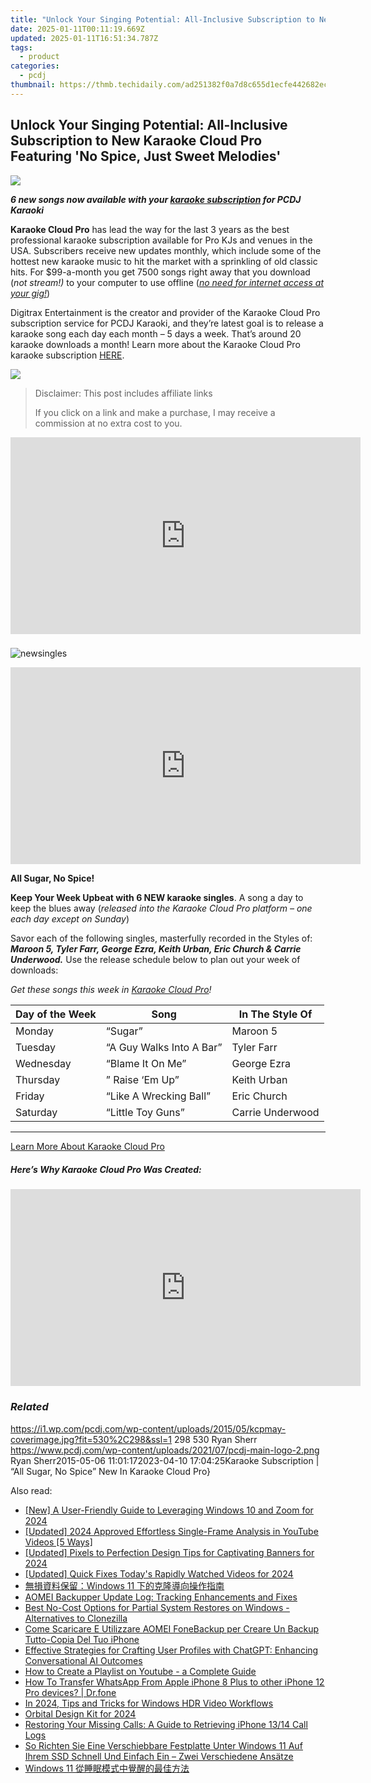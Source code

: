 ```yaml
---
title: "Unlock Your Singing Potential: All-Inclusive Subscription to New Karaoke Cloud Pro Featuring 'No Spice, Just Sweet Melodies'"
date: 2025-01-11T00:11:19.669Z
updated: 2025-01-11T16:51:34.787Z
tags:
  - product
categories:
  - pcdj
thumbnail: https://thmb.techidaily.com/ad251382f0a7d8c655d1ecfe442682eca929097f4c42dbd9921ea0eb3f9c12b0.jpg
---
```


## Unlock Your Singing Potential: All-Inclusive Subscription to New Karaoke Cloud Pro Featuring 'No Spice, Just Sweet Melodies'

[![](https://i1.wp.com/pcdj.com/wp-content/uploads/2015/05/kcpmay-coverimage.jpg?resize=530%2C298&ssl=1)](https://i1.wp.com/pcdj.com/wp-content/uploads/2015/05/kcpmay-coverimage.jpg?fit=530%2C298&ssl=1 "kcpmay-coverimage")

_**6 new songs now available with your [karaoke subscription](https://tools.techidaily.com/pcdj/products/) for PCDJ Karaoki**_

**Karaoke Cloud Pro** has lead the way for the last 3 years as the best professional karaoke subscription available for Pro KJs and venues in the USA. Subscribers receive new updates monthly, which include some of the hottest new karaoke music to hit the market with a sprinkling of old classic hits. For $99-a-month you get 7500 songs right away that you download (_not stream!)_ to your computer to use offline (_[no need for internet access at your gig!](https://tools.techidaily.com/pcdj/products/)_)

Digitrax Entertainment is the creator and provider of the Karaoke Cloud Pro subscription service for PCDJ Karaoki, and they’re latest goal is to release a karaoke song each day each month – 5 days a week. That’s around 20 karaoke downloads a month! Learn more about the Karaoke Cloud Pro karaoke subscription [HERE](https://tools.techidaily.com/pcdj/products/).

[![](https://i1.wp.com/www.pcdj.com/wp-content/uploads/2015/05/banner.jpg?resize=686%2C113&ssl=1)](https://i1.wp.com/www.pcdj.com/wp-content/uploads/2015/05/banner.jpg?ssl=1)

>  Disclaimer: This post includes affiliate links
>
>  If you click on a link and make a purchase, I may receive a commission at no extra cost to you.
>

<!-- affiliate ads begin -->
<iframe width="560" height="315" src="https://www.youtube.com/embed/Jng92DT1n_Y?si=LvxQhsEJoymsM2iZ" title="YouTube video player" frameborder="0" allow="accelerometer; autoplay; clipboard-write; encrypted-media; gyroscope; picture-in-picture; web-share" referrerpolicy="strict-origin-when-cross-origin" allowfullscreen></iframe>
<!-- affiliate ads end -->

### 

![](https://i1.wp.com/pcdj.com/wp-content/uploads/2015/05/newsingles.png?fit=202%2C227&ssl=1 "newsingles")

<!-- affiliate ads begin -->
<iframe width="560" height="315" src="https://www.youtube.com/embed/LlVkEwpjKKo?si=hXi-mchMaJvbnIzM" title="YouTube video player" frameborder="0" allow="accelerometer; autoplay; clipboard-write; encrypted-media; gyroscope; picture-in-picture; web-share" referrerpolicy="strict-origin-when-cross-origin" allowfullscreen></iframe>
<!-- affiliate ads end -->

**All Sugar, No Spice!**

**Keep Your Week Upbeat with 6 NEW karaoke singles**. A song a day to keep the blues away (_released into the Karaoke Cloud Pro platform – one each day except on Sunday_)

Savor each of the following singles, masterfully recorded in the Styles of: _**Maroon 5, Tyler Farr, George Ezra, Keith Urban, Eric Church & Carrie Underwood.**_ 
Use the release schedule below to plan out your week of downloads:

_Get these songs this week in [Karaoke Cloud Pro](https://tools.techidaily.com/pcdj/products/)!_

| **Day of the Week** | **Song**                 | **In The Style Of** |
| ------------------- | ------------------------ | ------------------- |
| Monday              | “Sugar”                  | Maroon 5            |
| Tuesday             | “A Guy Walks Into A Bar” | Tyler Farr          |
| Wednesday           | “Blame It On Me”         | George Ezra         |
| Thursday            | ” Raise ‘Em Up”          | Keith Urban         |
| Friday              | “Like A Wrecking Ball”   | Eric Church         |
| Saturday            | “Little Toy Guns”        | Carrie Underwood    |

---

[Learn More About Karaoke Cloud Pro](https://tools.techidaily.com/pcdj/products/)

##### Here’s Why Karaoke Cloud Pro Was Created:

<!-- affiliate ads begin -->
<iframe width="560" height="315" src="https://www.youtube.com/embed/793ViIxl4tI?si=DDBkjPlPX5bZ-f1Y" title="YouTube video player" frameborder="0" allow="accelerometer; autoplay; clipboard-write; encrypted-media; gyroscope; picture-in-picture; web-share" referrerpolicy="strict-origin-when-cross-origin" allowfullscreen></iframe>
<!-- affiliate ads end -->

### _Related_

https://i1.wp.com/pcdj.com/wp-content/uploads/2015/05/kcpmay-coverimage.jpg?fit=530%2C298&ssl=1 298 530 Ryan Sherr https://www.pcdj.com/wp-content/uploads/2021/07/pcdj-main-logo-2.png Ryan Sherr2015-05-06 11:01:172023-04-10 17:04:25Karaoke Subscription | “All Sugar, No Spice” New In Karaoke Cloud Pro}

<ins class="adsbygoogle"
     style="display:block"
     data-ad-format="autorelaxed"
     data-ad-client="ca-pub-7571918770474297"
     data-ad-slot="1223367746"></ins>

<ins class="adsbygoogle"
     style="display:block"
     data-ad-client="ca-pub-7571918770474297"
     data-ad-slot="8358498916"
     data-ad-format="auto"
     data-full-width-responsive="true"></ins>

<span class="atpl-alsoreadstyle">Also read:</span>
<div><ul>
<li><a href="https://article-files.techidaily.com/new-a-user-friendly-guide-to-leveraging-windows-10-and-zoom-for-2024/"><u>[New] A User-Friendly Guide to Leveraging Windows 10 and Zoom for 2024</u></a></li>
<li><a href="https://facebook-video-footage.techidaily.com/updated-2024-approved-effortless-single-frame-analysis-in-youtube-videos-5-ways/"><u>[Updated] 2024 Approved Effortless Single-Frame Analysis in YouTube Videos [5 Ways]</u></a></li>
<li><a href="https://youtube-data.techidaily.com/ed-pixels-to-perfection-design-tips-for-captivating-banners-for-2024/"><u>[Updated] Pixels to Perfection Design Tips for Captivating Banners for 2024</u></a></li>
<li><a href="https://youtube-blog.techidaily.com/ed-quick-fixes-todays-rapidly-watched-videos-for-2024/"><u>[Updated] Quick Fixes Today's Rapidly Watched Videos for 2024</u></a></li>
<li><a href="https://discover-able.techidaily.com/1728478306931-windows-11/"><u>無損資料保留：Windows 11 下的克隆導向操作指南</u></a></li>
<li><a href="https://discover-able.techidaily.com/aomei-backupper-update-log-tracking-enhancements-and-fixes/"><u>AOMEI Backupper Update Log: Tracking Enhancements and Fixes</u></a></li>
<li><a href="https://discover-able.techidaily.com/best-no-cost-options-for-partial-system-restores-on-windows-alternatives-to-clonezilla/"><u>Best No-Cost Options for Partial System Restores on Windows - Alternatives to Clonezilla</u></a></li>
<li><a href="https://discover-able.techidaily.com/come-scaricare-e-utilizzare-aomei-fonebackup-per-creare-un-backup-tutto-copia-del-tuo-iphone/"><u>Come Scaricare E Utilizzare AOMEI FoneBackup per Creare Un Backup Tutto-Copia Del Tuo iPhone</u></a></li>
<li><a href="https://tech-revival.techidaily.com/effective-strategies-for-crafting-user-profiles-with-chatgpt-enhancing-conversational-ai-outcomes/"><u>Effective Strategies for Crafting User Profiles with ChatGPT: Enhancing Conversational AI Outcomes</u></a></li>
<li><a href="https://youtube-videos.techidaily.com/how-to-create-a-playlist-on-youtube-a-complete-guide/"><u>How to Create a Playlist on Youtube - a Complete Guide</u></a></li>
<li><a href="https://techidaily.com/how-to-transfer-whatsapp-from-apple-iphone-8-plus-to-other-iphone-12-pro-devices-drfone-by-drfone-transfer-whatsapp-from-ios-transfer-whatsapp-from-ios/"><u>How To Transfer WhatsApp From Apple iPhone 8 Plus to other iPhone 12 Pro devices? | Dr.fone</u></a></li>
<li><a href="https://fox-cloud.techidaily.com/in-2024-tips-and-tricks-for-windows-hdr-video-workflows/"><u>In 2024, Tips and Tricks for Windows HDR Video Workflows</u></a></li>
<li><a href="https://fox-direct.techidaily.com/orbital-design-kit-for-2024/"><u>Orbital Design Kit for 2024</u></a></li>
<li><a href="https://discover-able.techidaily.com/restoring-your-missing-calls-a-guide-to-retrieving-iphone-1314-call-logs/"><u>Restoring Your Missing Calls: A Guide to Retrieving iPhone 13/14 Call Logs</u></a></li>
<li><a href="https://discover-able.techidaily.com/so-richten-sie-eine-verschiebbare-festplatte-unter-windows-11-auf-ihrem-ssd-schnell-und-einfach-ein-zwei-verschiedene-ansatze/"><u>So Richten Sie Eine Verschiebbare Festplatte Unter Windows 11 Auf Ihrem SSD Schnell Und Einfach Ein – Zwei Verschiedene Ansätze</u></a></li>
<li><a href="https://discover-able.techidaily.com/1728465618671-windows-11/"><u>Windows 11 從睡眠模式中覺醒的最佳方法</u></a></li>
</ul></div>

